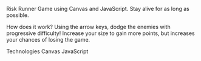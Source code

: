 Risk Runner
Game using Canvas and JavaScript. Stay alive for as long as possible.

How does it work?
Using the arrow keys, dodge the enemies with progressive difficulty! 
Increase your size to gain more points, but increases your chances of losing the game.

Technologies
Canvas
JavaScript
